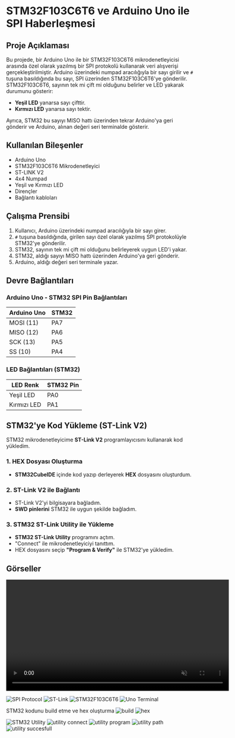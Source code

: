 # STM32F103C6T6 ve Arduino Uno ile SPI Haberleşmesi

## Proje Açıklaması
Bu projede, bir Arduino Uno ile bir STM32F103C6T6 mikrodenetleyicisi arasında özel olarak yazılmış bir SPI protokolü kullanarak veri alışverişi gerçekleştirilmiştir. Arduino üzerindeki numpad aracılığıyla bir sayı girilir ve `#` tuşuna basıldığında bu sayı, SPI üzerinden STM32F103C6T6'ye gönderilir. STM32F103C6T6, sayının tek mi çift mi olduğunu belirler ve LED yakarak durumunu gösterir:

- **Yeşil LED** yanarsa sayı çifttir.
- **Kırmızı LED** yanarsa sayı tektir.

Ayrıca, STM32 bu sayıyı MISO hattı üzerinden tekrar Arduino'ya geri gönderir ve Arduino, alınan değeri seri terminalde gösterir.

## Kullanılan Bileşenler
- Arduino Uno
- STM32F103C6T6 Mikrodenetleyici
- ST-LINK V2
- 4x4 Numpad
- Yeşil ve Kırmızı LED
- Dirençler
- Bağlantı kabloları

## Çalışma Prensibi
1. Kullanıcı, Arduino üzerindeki numpad aracılığıyla bir sayı girer.
2. `#` tuşuna basıldığında, girilen sayı özel olarak yazılmış SPI protokolüyle STM32'ye gönderilir.
3. STM32, sayının tek mi çift mi olduğunu belirleyerek uygun LED'i yakar.
4. STM32, aldığı sayıyı MISO hattı üzerinden Arduino'ya geri gönderir.
5. Arduino, aldığı değeri seri terminale yazar.

## Devre Bağlantıları
### **Arduino Uno - STM32 SPI Pin Bağlantıları**
| Arduino Uno | STM32 |
|------------|-------|
| MOSI (11)  | PA7   |
| MISO (12)  | PA6   |
| SCK (13)   | PA5   |
| SS (10)    | PA4   |

### **LED Bağlantıları (STM32)**

| LED Renk  | STM32 Pin |
|-----------|----------|
| Yeşil LED | PA0      |
| Kırmızı LED | PA1    |

## STM32'ye Kod Yükleme (ST-Link V2)

STM32 mikrodenetleyicime **ST-Link V2** programlayıcısını kullanarak kod yükledim. 

### 1. HEX Dosyası Oluşturma  
- **STM32CubeIDE** içinde kod yazıp derleyerek **HEX** dosyasını oluşturdum.  

### 2. ST-Link V2 ile Bağlantı  
- ST-Link V2'yi bilgisayara bağladım.  
- **SWD pinlerini** STM32 ile uygun şekilde bağladım.  

### 3. STM32 ST-Link Utility ile Yükleme  
- **STM32 ST-Link Utility** programını açtım.  
- "Connect" ile mikrodenetleyiciyi tanıttım.  
- HEX dosyasını seçip **"Program & Verify"** ile STM32'ye yükledim.  

## Görseller

<video width="600" autoplay loop muted>
  <source src="https://github.com/MehmetNurKavan/spi_protocol/spi_protocol/screenshoot/spi_protocol.mp4" type="video/mp4">
  Tarayıcınız video etiketini desteklemiyor.
</video>

![SPI Protocol](spi_protocol/screenshoot/spi_protocol.jpg)
![ST-Link](spi_protocol/screenshoot/stlink_usb.jpg)
![STM32F103C6T6](spi_protocol/screenshoot/STM32F103C6T6.webp)
![Uno Terminal](spi_protocol/screenshoot/uno_terminal.png)

STM32 kodunu build etme ve hex oluşturma
![build](spi_protocol/screenshoot/stm32_build.png)
![hex](spi_protocol/screenshoot/stm32_hex.png)

![STM32 Utility](spi_protocol/screenshoot/utiliy.png)
![utility connect](spi_protocol/screenshoot/utiliy_connect.png)
![utility program](spi_protocol/screenshoot/utiliy_program.png)
![utility path](spi_protocol/screenshoot/utiliy_path.png)
![utility succesfull](spi_protocol/screenshoot/utiliy_succesfull.png)